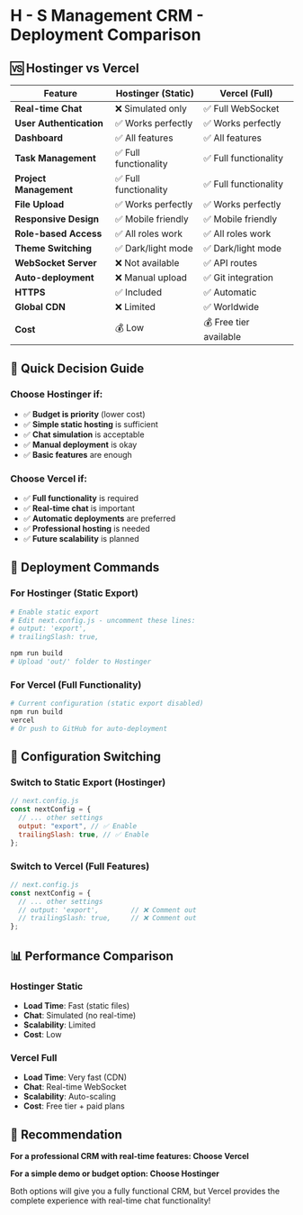 # H - S Management CRM - Deployment Comparison

## 🆚 Hostinger vs Vercel

| Feature                 | Hostinger (Static)    | Vercel (Full)          |
| ----------------------- | --------------------- | ---------------------- |
| **Real-time Chat**      | ❌ Simulated only     | ✅ Full WebSocket      |
| **User Authentication** | ✅ Works perfectly    | ✅ Works perfectly     |
| **Dashboard**           | ✅ All features       | ✅ All features        |
| **Task Management**     | ✅ Full functionality | ✅ Full functionality  |
| **Project Management**  | ✅ Full functionality | ✅ Full functionality  |
| **File Upload**         | ✅ Works perfectly    | ✅ Works perfectly     |
| **Responsive Design**   | ✅ Mobile friendly    | ✅ Mobile friendly     |
| **Role-based Access**   | ✅ All roles work     | ✅ All roles work      |
| **Theme Switching**     | ✅ Dark/light mode    | ✅ Dark/light mode     |
| **WebSocket Server**    | ❌ Not available      | ✅ API routes          |
| **Auto-deployment**     | ❌ Manual upload      | ✅ Git integration     |
| **HTTPS**               | ✅ Included           | ✅ Automatic           |
| **Global CDN**          | ❌ Limited            | ✅ Worldwide           |
| **Cost**                | 💰 Low                | 💰 Free tier available |

## 🎯 Quick Decision Guide

### Choose Hostinger if:

- ✅ **Budget is priority** (lower cost)
- ✅ **Simple static hosting** is sufficient
- ✅ **Chat simulation** is acceptable
- ✅ **Manual deployment** is okay
- ✅ **Basic features** are enough

### Choose Vercel if:

- ✅ **Full functionality** is required
- ✅ **Real-time chat** is important
- ✅ **Automatic deployments** are preferred
- ✅ **Professional hosting** is needed
- ✅ **Future scalability** is planned

## 🚀 Deployment Commands

### For Hostinger (Static Export)

```bash
# Enable static export
# Edit next.config.js - uncomment these lines:
# output: 'export',
# trailingSlash: true,

npm run build
# Upload 'out/' folder to Hostinger
```

### For Vercel (Full Functionality)

```bash
# Current configuration (static export disabled)
npm run build
vercel
# Or push to GitHub for auto-deployment
```

## 🔧 Configuration Switching

### Switch to Static Export (Hostinger)

```javascript
// next.config.js
const nextConfig = {
  // ... other settings
  output: "export", // ✅ Enable
  trailingSlash: true, // ✅ Enable
};
```

### Switch to Vercel (Full Features)

```javascript
// next.config.js
const nextConfig = {
  // ... other settings
  // output: 'export',        // ❌ Comment out
  // trailingSlash: true,     // ❌ Comment out
};
```

## 📊 Performance Comparison

### Hostinger Static

- **Load Time**: Fast (static files)
- **Chat**: Simulated (no real-time)
- **Scalability**: Limited
- **Cost**: Low

### Vercel Full

- **Load Time**: Very fast (CDN)
- **Chat**: Real-time WebSocket
- **Scalability**: Auto-scaling
- **Cost**: Free tier + paid plans

## 🎉 Recommendation

**For a professional CRM with real-time features: Choose Vercel**

**For a simple demo or budget option: Choose Hostinger**

Both options will give you a fully functional CRM, but Vercel provides the complete experience with real-time chat functionality!
